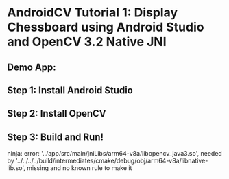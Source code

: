 # AndroidCV Tutorial 1: Display Chessboard using Android Studio and OpenCV 3.2 Native JNI

## Demo App:
## Step 1: Install Android Studio
## Step 2: Install OpenCV
## Step 3: Build and Run!
ninja: error: '../app/src/main/jniLibs/arm64-v8a/libopencv_java3.so', needed by '../../../../build/intermediates/cmake/debug/obj/arm64-v8a/libnative-lib.so', missing and no known rule to make it
